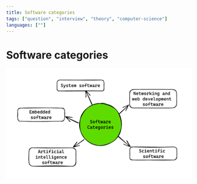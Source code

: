 ```yaml
---
title: Software categories
tags: ["question", "interview", "theory", "computer-science"]
languages: [""]
---
```


# Software categories

![Software categories](https://raw.githubusercontent.com/AndersDeath/holy-theory/main/images/06-software-categories.png)
